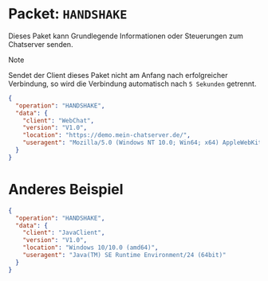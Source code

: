 # Packet: `HANDSHAKE`
Dieses Paket kann Grundlegende Informationen oder Steuerungen zum Chatserver senden.

> [!NOTE]
> Sendet der Client dieses Paket nicht am Anfang nach erfolgreicher Verbindung, so wird die Verbindung automatisch nach `5 Sekunden` getrennt.

```json
{
  "operation": "HANDSHAKE",
  "data": {
    "client": "WebChat",
    "version": "V1.0",
    "location": "https://demo.mein-chatserver.de/",
    "useragent": "Mozilla/5.0 (Windows NT 10.0; Win64; x64) AppleWebKit/537.36 (KHTML, like Gecko) Chrome/130.0.0.0 Safari/537.36 OPR/115.0.0.0"
  }
}
```

# Anderes Beispiel
```json
{
  "operation": "HANDSHAKE",
  "data": {
    "client": "JavaClient",
    "version": "V1.0",
    "location": "Windows 10/10.0 (amd64)",
    "useragent": "Java(TM) SE Runtime Environment/24 (64bit)"
  }
}
```
